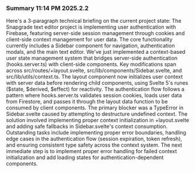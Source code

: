 ### Summary 11:14 PM 2025.2.2

Here's a 3-paragraph technical briefing on the current project state:
The Snapgrade text editor project is implementing user authentication with Firebase, featuring server-side session management through cookies and client-side context management for user data. The core functionality currently includes a Sidebar component for navigation, authentication modals, and the main text editor. We've just implemented a context-based user state management system that bridges server-side authentication (hooks.server.ts) with client-side components.
Key modifications span across src/routes/+layout.svelte, src/lib/components/Sidebar.svelte, and src/lib/utils/context.ts. The layout component now initializes user context with server data before rendering child components, using Svelte 5's runes ($state, $derived, $effect) for reactivity. The authentication flow follows a pattern where hooks.server.ts validates session cookies, loads user data from Firestore, and passes it through the layout data function to be consumed by client components.
The primary blocker was a TypeError in Sidebar.svelte caused by attempting to destructure undefined context. The solution involved implementing proper context initialization in +layout.svelte and adding safe fallbacks in Sidebar.svelte's context consumption. Outstanding tasks include implementing proper error boundaries, handling edge cases in the authentication flow (session expiration, token refresh), and ensuring consistent type safety across the context system. The next immediate step is to implement proper error handling for failed context initialization and add loading states for authentication-dependent components.

